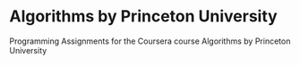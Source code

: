 # Algorithms by Princeton University

Programming Assignments for the Coursera course Algorithms by Princeton University
